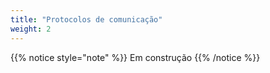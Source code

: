 ```yaml
---
title: "Protocolos de comunicação"
weight: 2
---
```


{{% notice style="note" %}}
Em construção
{{% /notice %}}